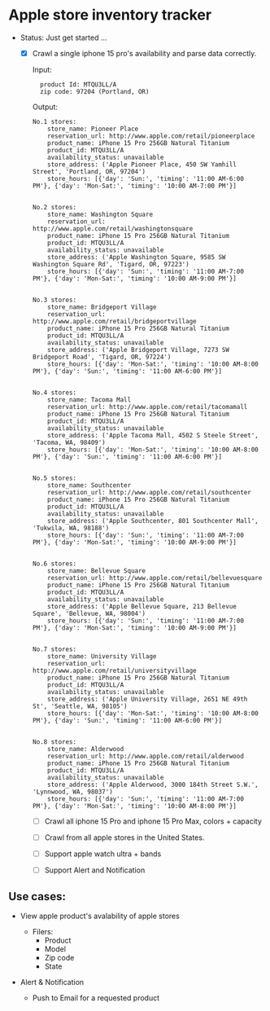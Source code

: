 # Apple store inventory tracker
- Status: Just get started ...
    
    - [x] Crawl a single iphone 15 pro's availability and parse data correctly.
    
        Input:

            product Id: MTQU3LL/A
            zip code: 97204 (Portland, OR)

        Output:
        ```
        No.1 stores:
            store_name: Pioneer Place
            reservation_url: http://www.apple.com/retail/pioneerplace
            product_name: iPhone 15 Pro 256GB Natural Titanium
            product_id: MTQU3LL/A
            availability_status: unavailable
            store_address: ('Apple Pioneer Place, 450 SW Yamhill Street', 'Portland, OR, 97204')
            store_hours: [{'day': 'Sun:', 'timing': '11:00 AM-6:00 PM'}, {'day': 'Mon-Sat:', 'timing': '10:00 AM-7:00 PM'}]


        No.2 stores:
            store_name: Washington Square
            reservation_url: http://www.apple.com/retail/washingtonsquare
            product_name: iPhone 15 Pro 256GB Natural Titanium
            product_id: MTQU3LL/A
            availability_status: unavailable
            store_address: ('Apple Washington Square, 9585 SW Washington Square Rd', 'Tigard, OR, 97223')
            store_hours: [{'day': 'Sun:', 'timing': '11:00 AM-7:00 PM'}, {'day': 'Mon-Sat:', 'timing': '10:00 AM-9:00 PM'}]


        No.3 stores:
            store_name: Bridgeport Village
            reservation_url: http://www.apple.com/retail/bridgeportvillage
            product_name: iPhone 15 Pro 256GB Natural Titanium
            product_id: MTQU3LL/A
            availability_status: unavailable
            store_address: ('Apple Bridgeport Village, 7273 SW Bridgeport Road', 'Tigard, OR, 97224')
            store_hours: [{'day': 'Mon-Sat:', 'timing': '10:00 AM-8:00 PM'}, {'day': 'Sun:', 'timing': '11:00 AM-6:00 PM'}]


        No.4 stores:
            store_name: Tacoma Mall
            reservation_url: http://www.apple.com/retail/tacomamall
            product_name: iPhone 15 Pro 256GB Natural Titanium
            product_id: MTQU3LL/A
            availability_status: unavailable
            store_address: ('Apple Tacoma Mall, 4502 S Steele Street', 'Tacoma, WA, 98409')
            store_hours: [{'day': 'Mon-Sat:', 'timing': '10:00 AM-8:00 PM'}, {'day': 'Sun:', 'timing': '11:00 AM-6:00 PM'}]


        No.5 stores:
            store_name: Southcenter
            reservation_url: http://www.apple.com/retail/southcenter
            product_name: iPhone 15 Pro 256GB Natural Titanium
            product_id: MTQU3LL/A
            availability_status: unavailable
            store_address: ('Apple Southcenter, 801 Southcenter Mall', 'Tukwila, WA, 98188')
            store_hours: [{'day': 'Sun:', 'timing': '11:00 AM-7:00 PM'}, {'day': 'Mon-Sat:', 'timing': '10:00 AM-9:00 PM'}]


        No.6 stores:
            store_name: Bellevue Square
            reservation_url: http://www.apple.com/retail/bellevuesquare
            product_name: iPhone 15 Pro 256GB Natural Titanium
            product_id: MTQU3LL/A
            availability_status: unavailable
            store_address: ('Apple Bellevue Square, 213 Bellevue Square', 'Bellevue, WA, 98004')
            store_hours: [{'day': 'Sun:', 'timing': '11:00 AM-7:00 PM'}, {'day': 'Mon-Sat:', 'timing': '10:00 AM-9:00 PM'}]


        No.7 stores:
            store_name: University Village
            reservation_url: http://www.apple.com/retail/universityvillage
            product_name: iPhone 15 Pro 256GB Natural Titanium
            product_id: MTQU3LL/A
            availability_status: unavailable
            store_address: ('Apple University Village, 2651 NE 49th St', 'Seattle, WA, 98105')
            store_hours: [{'day': 'Mon-Sat:', 'timing': '10:00 AM-8:00 PM'}, {'day': 'Sun:', 'timing': '11:00 AM-6:00 PM'}]


        No.8 stores:
            store_name: Alderwood
            reservation_url: http://www.apple.com/retail/alderwood
            product_name: iPhone 15 Pro 256GB Natural Titanium
            product_id: MTQU3LL/A
            availability_status: unavailable
            store_address: ('Apple Alderwood, 3000 184th Street S.W.', 'Lynnwood, WA, 98037')
            store_hours: [{'day': 'Sun:', 'timing': '11:00 AM-7:00 PM'}, {'day': 'Mon-Sat:', 'timing': '10:00 AM-8:00 PM'}]

        ``` 
        - [ ] Crawl all iphone 15 Pro and iphone 15 Pro Max, colors + capacity
        - [ ] Crawl from all apple stores in the United States.
        - [ ] Support apple watch ultra + bands
        - [ ] Support Alert and Notification


## Use cases:
- View apple product's avalability of apple stores
    - Filers:
        - Product
        - Model
        - Zip code
        - State

- Alert & Notification
    - Push to Email for a requested product

